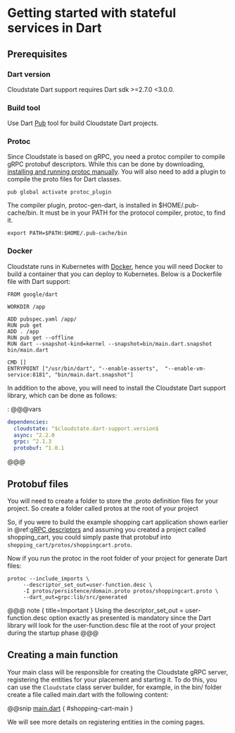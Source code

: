 # Getting started with stateful services in Dart

## Prerequisites

### Dart version
Cloudstate Dart support requires Dart sdk >=2.7.0 <3.0.0.

### Build tool
Use Dart [Pub](https://dart.dev/tools/pub/cmd) tool for build Cloudstate Dart projects.

### Protoc
Since Cloudstate is based on gRPC, you need a protoc compiler to compile gRPC protobuf descriptors. While this can be done by downloading, [installing and running protoc manually](https://github.com/protocolbuffers/protobuf#protocol-compiler-installation). You will also need to add a plugin to compile the proto files for Dart classes.

```shell script
pub global activate protoc_plugin
```

The compiler plugin, protoc-gen-dart, is installed in $HOME/.pub-cache/bin. It must be in your PATH for the protocol compiler, protoc, to find it.

```shell script
export PATH=$PATH:$HOME/.pub-cache/bin
```

### Docker
Cloudstate runs in Kubernetes with [Docker](https://www.docker.com/), hence you will need Docker to build a container that you can deploy to Kubernetes. Below is a Dockerfile file with Dart support:

```shell script
FROM google/dart

WORKDIR /app

ADD pubspec.yaml /app/
RUN pub get
ADD . /app
RUN pub get --offline
RUN dart --snapshot-kind=kernel --snapshot=bin/main.dart.snapshot bin/main.dart

CMD []
ENTRYPOINT ["/usr/bin/dart", "--enable-asserts",  "--enable-vm-service:8181", "bin/main.dart.snapshot"]
```

In addition to the above, you will need to install the Cloudstate Dart support library, which can be done as follows:

: @@@vars   
```yaml
dependencies:
  cloudstate: ^$cloudstate.dart-support.version$
  async: ^2.2.0
  grpc: ^2.1.3
  protobuf: ^1.0.1
```
@@@

## Protobuf files

You will need to create a folder to store the .proto definition files for your project. So create a folder called protos at the root of your project

So, if you were to build the example shopping cart application shown earlier in @ref:[gRPC descriptors](../../features/grpc.md) and assuming you created a project called shopping_cart, you could simply paste that protobuf into `shopping_cart/protos/shoppingcart.proto`.

Now if you run the protoc in the root folder of your project for generate Dart files:

```shell script
protoc --include_imports \
     --descriptor_set_out=user-function.desc \
     -I protos/persistence/domain.proto protos/shoppingcart.proto \
     --dart_out=grpc:lib/src/generated
```

@@@ note { title=Important }
Using the descriptor_set_out = user-function.desc option exactly as presented is mandatory since the Dart library will look for the user-function.desc file at the root of your project during the startup phase
@@@

## Creating a main function

Your main class will be responsible for creating the Cloudstate gRPC server, registering the entities for your placement and starting it. To do this, you can use the `Cloudstate` class server builder, for example, in the bin/ folder create a file called main.dart with the following content:

@@snip [main.dart](/docs/src/test/dart/docs/user/gettingstarted/main.dart) { #shopping-cart-main }

We will see more details on registering entities in the coming pages.
